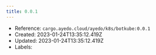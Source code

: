 ```yaml
---
title: 0.0.1
---
```



- Reference: `cargo.ayedo.cloud/ayedo/k8s/botkube:0.0.1`
- Created: 2023-01-24T13:35:12.419Z
- Updated: 2023-01-24T13:35:12.419Z
- Labels:


